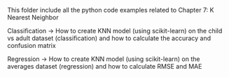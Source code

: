 This folder include all the python code examples related to Chapter 7: K Nearest Neighbor

Classification         ->  How to create KNN model (using scikit-learn) on the child vs adult dataset (classification) and how to calculate the accuracy and confusion matrix 

Regression             ->  How to create KNN model (using scikit-learn) on the averages dataset (regression) and how to calculate RMSE and MAE